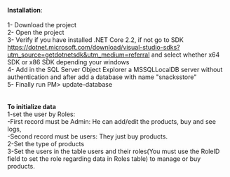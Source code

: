 <b>Installation</b>:
<br><br>
1- Download the project<br>
2- Open the project<br>
3- Verify if you have installed .NET Core 2.2, if not go to SDK https://dotnet.microsoft.com/download/visual-studio-sdks?utm_source=getdotnetsdk&utm_medium=referral and select whether x64 SDK or x86 SDK depending your windows<br>
4- Add in the SQL Server Object Explorer a MSSQLLocalDB server without authentication and after add a database with name "snacksstore" <br>
5- Finally run PM> update-database<br>
<br><br>
<b>To initialize data</b><br>
1-set the user by Roles:<br>
-First record must be Admin: He can add/edit the products, buy and see logs,<br>
-Second record must be users: They just buy products.<br>
2-Set the type of products<br>
3-Set the users in the table users and their roles(You must use the RoleID field to set the role regarding data in Roles table) to manage or buy products.

